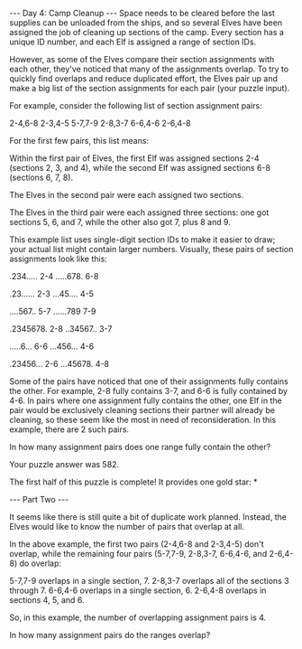 --- Day 4: Camp Cleanup ---
Space needs to be cleared 
before the last supplies can be unloaded from the ships,
and so several Elves have been assigned the job 
of cleaning up sections of the camp. 
Every section has a unique ID number, 
and each Elf is assigned a range of section IDs.

However, 
as some of the Elves compare their section assignments with each other, 
they've noticed that many of the assignments overlap. 
To try to quickly find overlaps and reduce duplicated effort, 
the Elves pair up 
and make a big list of the section assignments for each pair 
(your puzzle input).

For example, 
consider the following list of section assignment pairs:

2-4,6-8
2-3,4-5
5-7,7-9
2-8,3-7
6-6,4-6
2-6,4-8

For the first few pairs, this list means:

Within the first pair of Elves, 
the first Elf was assigned sections 2-4 (sections 2, 3, and 4), 
while the second Elf was assigned sections 6-8 (sections 6, 7, 8).

The Elves in the second pair were each assigned two sections.

The Elves in the third pair were each assigned three sections: 
one got sections 5, 6, and 7, 
while the other also got 7, plus 8 and 9.

This example list uses single-digit section IDs to make it easier to draw; 
your actual list might contain larger numbers. 
Visually, these pairs of section assignments look like this:

.234.....  2-4
.....678.  6-8

.23......  2-3
...45....  4-5

....567..  5-7
......789  7-9

.2345678.  2-8
..34567..  3-7

.....6...  6-6
...456...  4-6

.23456...  2-6
...45678.  4-8

Some of the pairs have noticed 
that one of their assignments fully contains the other. 
For example, 
2-8 fully contains 3-7, 
and 6-6 is fully contained by 4-6. 
In pairs where one assignment fully contains the other, 
one Elf in the pair 
would be exclusively cleaning sections their partner will already be cleaning, 
so these seem like the most in need of reconsideration. 
In this example, there are 2 such pairs.

In how many assignment pairs 
does one range fully contain the other?

Your puzzle answer was 582.

The first half of this puzzle is complete! 
It provides one gold star: *


--- Part Two ---

It seems like there is still quite a bit of duplicate work planned. 
Instead, 
the Elves would like to know 
the number of pairs that overlap at all.

In the above example, 
the first two pairs 
(2-4,6-8 and 2-3,4-5) 
don't overlap, 
while the remaining four pairs 
(5-7,7-9, 2-8,3-7, 6-6,4-6, and 2-6,4-8) 
do overlap:

5-7,7-9 overlaps in a single section, 7.
2-8,3-7 overlaps all of the sections 3 through 7.
6-6,4-6 overlaps in a single section, 6.
2-6,4-8 overlaps in sections 4, 5, and 6.

So, in this example, 
the number of overlapping assignment pairs is 4.

In how many assignment pairs do the ranges overlap?




